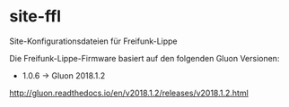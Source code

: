 # site-ffl
Site-Konfigurationsdateien für Freifunk-Lippe

Die Freifunk-Lippe-Firmware basiert auf den folgenden Gluon Versionen:


* 1.0.6 -> Gluon 2018.1.2

http://gluon.readthedocs.io/en/v2018.1.2/releases/v2018.1.2.html
